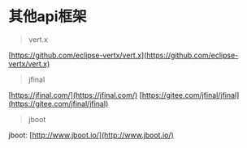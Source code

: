 # 其他api框架

> vert.x

[https://github.com/eclipse-vertx/vert.x](https://github.com/eclipse-vertx/vert.x)
​

> jfinal

 [https://jfinal.com/](https://jfinal.com/)
[https://gitee.com/jfinal/jfinal](https://gitee.com/jfinal/jfinal)
> jboot

jboot: [http://www.jboot.io/](http://www.jboot.io/)
